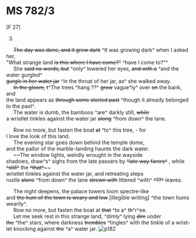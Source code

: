 # MS 782/3

[F 27]

3.

&nbsp;&nbsp;&nbsp;&nbsp;&nbsp;~~The day was done, and it grew dark~~ ^It was growing dark^ when I asked her, \
"What strange land ~~is this where I have come?"~~ ^have I come to?"^ \
&nbsp;&nbsp;&nbsp;&nbsp;&nbsp;She ~~said no words, but~~ ^only^ lowered her eyes, ~~and with a~~ ^and the water gurgled^ \
~~gurgle in her water jar~~ ^in the throat of her jar, as^ she walked away. \
&nbsp;&nbsp;&nbsp;&nbsp;&nbsp;~~In the gloom,~~ ~~t~~^The trees ^hang ??^ ~~grow~~ vague^ly^ over ~~on~~ the bank, and \
the land appears as ~~through some storied past~~ ^though it already belonged to the past^. \
&nbsp;&nbsp;&nbsp;&nbsp;&nbsp;The water is dumb, the bamboos ^are^ darkly still, ~~while~~ \
a wristlet tinkles against the water jar ~~along~~ ^from down^ the lane. 

&nbsp;&nbsp;&nbsp;&nbsp;&nbsp;Row no more, but fasten the boat ~~at~~ ^to^ this tree, - for \
I love the look of this land. \
&nbsp;&nbsp;&nbsp;&nbsp;&nbsp;The evening star goes down behind the temple dome, \
and the pallor of the marble-landing haunts the dark water. \
&nbsp;&nbsp;&nbsp;&nbsp;&nbsp;~~The window lights, weirdly wrought in the wayside \
shadows, draw^s^ sighs from the late passers by ~~^late way farers^~~ , while ~~^still^~~ the ~~^that^~~~~ \
wristlet tinkles against the water jar, and retreating steps \
rustle ~~alone~~ ^from down^ the lane ~~strewn with~~ littered ^with^ ~~^??^~~ leaves.

&nbsp;&nbsp;&nbsp;&nbsp;&nbsp;The night deepens, the palace towers loom spectre-like \
and ~~the hum of the town is weary and low~~ [illegible writing] ^the town hums wearily^. \
&nbsp;&nbsp;&nbsp;&nbsp;&nbsp;Row no more, but fasten the boat at ~~that~~ ^to a^ t~~h~~^r^ee. \
&nbsp;&nbsp;&nbsp;&nbsp;&nbsp;Let me seek rest in this strange land, ^dimly^ lying ~~dim~~ under \
~~the~~ ^the^ stars, where darkness ~~trembles~~ ^tingles^ with the tinkle of a wrist- \
let knocking against ~~the~~ ^a^ water jar.
![p182](MS782_3-182.jpg)
